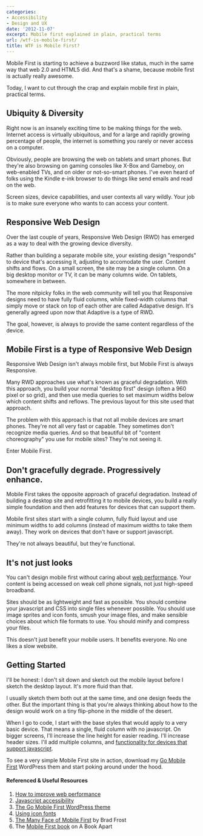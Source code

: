 ```yaml
---
categories:
- Accessibility
- Design and UX
date: '2012-11-07'
excerpt: Mobile first explained in plain, practical terms
url: /wtf-is-mobile-first/
title: WTF is Mobile First?
---
```


Mobile First is starting to achieve a buzzword like status, much in the same way that web 2.0 and HTML5 did. And that's a shame, because mobile first is actually really awesome.

Today, I want to cut through the crap and explain mobile first in plain, practical terms.

<!--more-->

<h2>Ubiquity & Diversity</h2>

Right now is an insanely exciting time to be making things for the web. Internet access is virtually ubiquitous, and for a large and rapidly growing percentage of people, the internet is something you rarely or never access on a computer.

Obviously, people are browsing the web on tablets and smart phones. But they're also browsing on gaming consoles like X-Box and Gameboy, on web-enabled TVs, and on older or not-so-smart phones. I've even heard of folks using the Kindle e-ink browser to do things like send emails and read on the web.

Screen sizes, device capabilities, and user contexts all vary wildly. Your job is to make sure everyone who wants to can access your content.

<h2>Responsive Web Design</h2>

Over the last couple of years, Responsive Web Design (RWD) has emerged as a way to deal with the growing device diversity.

Rather than building a separate mobile site, your existing design "responds" to device that's accessing it, adjusting to accomodate the user. Content shifts and flows. On a small screen, the site may be a single column. On a big desktop monitor or TV, it can be many columns wide. On tablets, somewhere in between.

The more nitpicky folks in the web community will tell you that Responsive designs need to have fully fluid columns, while fixed-width columns that simply move or stack on top of each other are called Adapative design. It's generally agreed upon now that Adaptive is a type of RWD.

The goal, however, is always to provide the same content regardless of the device.

<h2>Mobile First is a type of Responsive Web Design</h2>

Responsive Web Design isn't always mobile first, but Mobile First is always Responsive.

Many RWD approaches use what's known as graceful degradation. With this approach, you build your normal "desktop first" design (often a 960 pixel or so grid), and then use media queries to set maximum widths below which content shifts and reflows. The previous layout for this site used that approach.

The problem with this approach is that not all mobile devices are smart phones. They're not all very fast or capable. They sometimes don't recognize media queries. And so that beautiful bit of "content choreography" you use for mobile sites? They're not seeing it.

Enter Mobile First.

<h2>Don't gracefully degrade. Progressively enhance.</h2>

Mobile First takes the opposite approach of graceful degradation. Instead of building a desktop site and retrofitting it to mobile devices, you build a really simple foundation and then add features for devices that can support them.

Mobile first sites start with a single column, fully fluid layout and use minimum widths to add columns (instead of maximum widths to take them away). They work on devices that don't have or support javascript.

They're not always beautiful, but they're functional.

<h2>It's not just looks</h2>

You can't design mobile first without caring about <a href="https://gomakethings.com/how-to-trick-out-the-performance-of-your-wordpress-site/">web performance</a>. Your content is being accessed on weak cell phone signals, not just high-speed broadband.

Sites should be as lightweight and fast as possible. You should combine your javascript and CSS into single files whenever possible. You should use image sprites and icon fonts, smush your image files, and make sensible choices about which file formats to use. You should minify and compress your files.

This doesn't just benefit your mobile users. It benefits everyone. No one likes a slow website.

<h2>Getting Started</h2>

I'll be honest: I don't sit down and sketch out the mobile layout before I sketch the desktop layout. It's more fluid than that.

I usually sketch them both out at the same time, and one design feeds the other. But the important thing is that you're always thinking about how to the design would work on a tiny flip-phone in the middle of the desert.

When I go to code, I start with the base styles that would apply to a very basic device. That means a single, fluid column with no javascript. On bigger screens, I'll increase the line height for easier reading. I'll increase header sizes. I'll add multiple columns, and <a href="https://gomakethings.com/accessible-javascript/">functionality for devices that support javascript</a>.

To see a very simple Mobile First site in action, download my <a href="https://gomakethings.com/go-mobile-first/">Go Mobile First</a> WordPress them and start poking around under the hood.

<h4> Referenced & Useful Resources</h4>

<ol>
<li><a href="https://gomakethings.com/how-to-trick-out-the-performance-of-your-wordpress-site/">How to improve web performance</a></li>
<li><a href="https://gomakethings.com/accessible-javascript/">Javascript accessibility</a></li>
<li><a href="https://gomakethings.com/go-mobile-first/">The Go Mobile First WordPress theme</a></li>
<li><a href="https://gomakethings.com/icon-fonts/">Using icon fonts</a></li>
<li><a href="http://bradfrostweb.com/blog/mobile/the-many-faces-of-mobile-first/">The Many Face of Mobile First</a> by Brad Frost</li>
<li>The <a href="http://www.abookapart.com/products/mobile-first">Mobile First book</a> on A Book Apart</li>
</ol>
